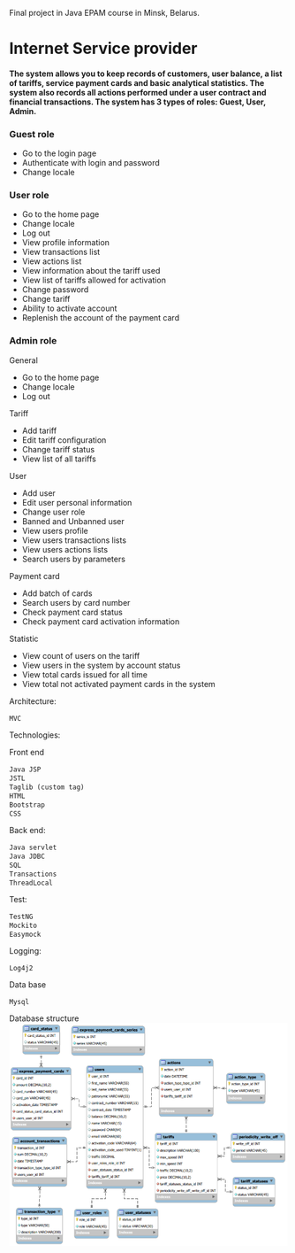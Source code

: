 Final project in Java EPAM course in Minsk, Belarus. 

# Internet Service provider

#### The system allows you to keep records of customers, user balance, a list of tariffs, service payment cards and basic analytical statistics. The system also records all actions performed under a user contract and financial transactions. The system has 3 types of roles: Guest, User, Admin.

### Guest role
- Go to the login page
- Authenticate with login and password
- Change locale
### User role
- Go to the home page
- Change locale
- Log out
- View profile information
- View transactions list
- View actions list
- View information about the tariff used
- View list of tariffs allowed for activation
- Change password
- Change tariff
- Ability to activate account
- Replenish the account of the payment card
### Admin role
General
- Go to the home page
- Change locale
- Log out

Tariff
- Add tariff
- Edit tariff configuration
- Change tariff status
- View list of all tariffs

User
- Add user
- Edit user personal information
- Change user role
- Banned and Unbanned user
- View users profile
- View users transactions lists
- View users actions lists
- Search users by parameters

Payment card
- Add batch of cards
- Search users by card number
- Check payment card status
- Check payment card activation information

Statistic
- View count of users on the tariff
- View users in the system by account status
- View total cards issued for all time
- View total not activated payment cards in the system

Architecture:
```
MVC
```
Technologies:

Front end
```
Java JSP
JSTL
Taglib (custom tag)
HTML
Bootstrap
CSS
```
Back end:
```
Java servlet
Java JDBC
SQL
Transactions
ThreadLocal
```
Test:
```
TestNG
Mockito
Easymock
```
Logging:
```
Log4j2
```
Data base
```
Mysql
```

Database structure
![database](sql/database.png)


